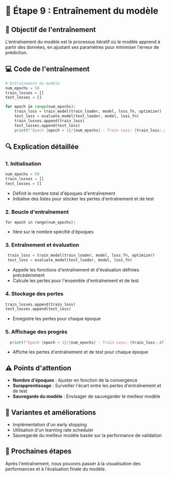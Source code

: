 # 🚀 Étape 9 : Entraînement du modèle

## 🎯 Objectif de l'entraînement

L'entraînement du modèle est le processus itératif où le modèle apprend à partir des données, en ajustant ses paramètres pour minimiser l'erreur de prédiction.

## 💻 Code de l'entraînement

```python
# Entraînement du modèle
num_epochs = 50
train_losses = []
test_losses = []

for epoch in range(num_epochs):
    train_loss = train_model(train_loader, model, loss_fn, optimizer)
    test_loss = evaluate_model(test_loader, model, loss_fn)
    train_losses.append(train_loss)
    test_losses.append(test_loss)
    print(f"Epoch {epoch + 1}/{num_epochs} - Train Loss: {train_loss:.4f}, Test Loss: {test_loss:.4f}")
```

## 🔍 Explication détaillée

### 1. Initialisation
```python
num_epochs = 50
train_losses = []
test_losses = []
```
- Définit le nombre total d'époques d'entraînement
- Initialise des listes pour stocker les pertes d'entraînement et de test

### 2. Boucle d'entraînement

`for epoch in range(num_epochs):`
- Itère sur le nombre spécifié d'époques

### 3. Entraînement et évaluation
```python
 train_loss = train_model(train_loader, model, loss_fn, optimizer)
 test_loss = evaluate_model(test_loader, model, loss_fn)
```
- Appelle les fonctions d'entraînement et d'évaluation définies précédemment
- Calcule les pertes pour l'ensemble d'entraînement et de test

### 4. Stockage des pertes

```python
train_losses.append(train_loss)
test_losses.append(test_loss)
```
- Enregistre les pertes pour chaque époque

### 5. Affichage des progrès
```python
  print(f"Epoch {epoch + 1}/{num_epochs} - Train Loss: {train_loss:.4f}, Test Loss: {test_loss:.4f}")
```
- Affiche les pertes d'entraînement et de test pour chaque époque

## ⚠️ Points d'attention

- **Nombre d'époques** : Ajuster en fonction de la convergence
- **Surapprentissage** : Surveiller l'écart entre les pertes d'entraînement et de test
- **Sauvegarde du modèle** : Envisager de sauvegarder le meilleur modèle

## 🔄 Variantes et améliorations

- Implémentation d'un early stopping
- Utilisation d'un learning rate scheduler
- Sauvegarde du meilleur modèle basée sur la performance de validation

## 🚀 Prochaines étapes

Après l'entraînement, nous pouvons passer à la visualisation des performances et à l'évaluation finale du modèle.










